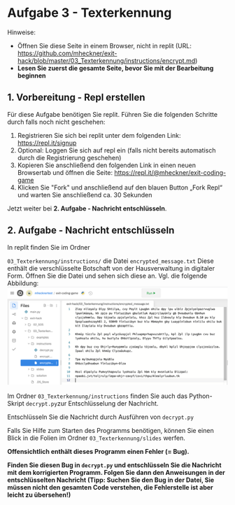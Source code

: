 # Aufgabe 3 - Texterkennung

Hinweise:

* Öffnen Sie diese Seite in einem Browser, nicht in replit (URL: https://github.com/mheckner/exit-hack/blob/master/03_Texterkennung/instructions/encrypt.md)
* **Lesen Sie zuerst die gesamte Seite, bevor Sie mit der Bearbeitung beginnen**

## 1. Vorbereitung - Repl erstellen
Für diese Aufgabe benötigen Sie replit. Führen Sie die folgenden Schritte durch falls noch nicht geschehen:

1. Registrieren Sie sich bei replit unter dem folgenden Link: https://repl.it/signup
2. Optional: Loggen Sie sich auf repl ein (falls nicht bereits automatisch durch die Registrierung geschehen)
3. Kopieren Sie anschließend den folgenden Link in einen neuen Browsertab und öffnen die Seite: https://repl.it/@mheckner/exit-coding-game
4. Klicken Sie "Fork" und anschließend auf den blauen Button „Fork Repl“ und warten Sie anschließend ca. 30 Sekunden

Jetzt weiter bei **2. Aufgabe - Nachricht entschlüsseln**.

## 2. Aufgabe - Nachricht entschlüsseln

In replit finden Sie im Ordner

`03_Texterkennung/instructions/` die Datei `encrypted_message.txt`
Diese enthält die verschlüsselte Botschaft von der Hausverwaltung in digitaler Form.
Öffnen Sie die Datei und sehen sich diese an. Vgl. die folgende Abbildung:
![](../../img/encrypted_message_repl.png?raw=true)

Im Ordner `03_Texterkennung/instructions` finden Sie auch das Python-Skript `decrypt.py`zur Entschlüsselung der Nachricht.

Entschlüsseln Sie die Nachricht durch Ausführen
von `decrypt.py`

Falls Sie Hilfe zum Starten des Programms benötigen, können Sie einen Blick in die Folien im Ordner `03_Texterkennung/slides` werfen.

**Offensichtlich enthält dieses Programm einen Fehler (= Bug).**

**Finden Sie diesen Bug in `decrypt.py` und entschlüsseln Sie die Nachricht mit dem korrigierten
Programm. Folgen Sie dann den Anweisungen in der entschlüsselten Nachricht (Tipp: Suchen Sie den Bug in der Datei, Sie müssen nicht den gesamten Code verstehen, die Fehlerstelle ist aber leicht zu übersehen!)**
